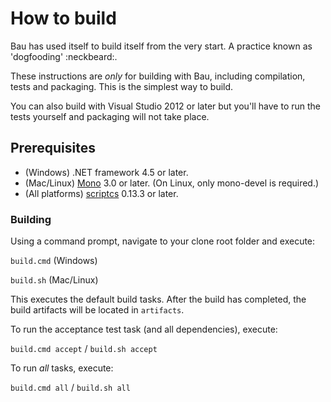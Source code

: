 # How to build

Bau has used itself to build itself from the very start. A practice known as 'dogfooding' :neckbeard:.

These instructions are *only* for building with Bau, including compilation, tests and packaging. This is the simplest way to build.

You can also build with Visual Studio 2012 or later but you'll have to run the tests yourself and packaging will not take place.

## Prerequisites

* (Windows) .NET framework 4.5 or later.
* (Mac/Linux) [Mono](http://www.mono-project.com/download/) 3.0 or later. (On Linux, only mono-devel is required.)
* (All platforms) [scriptcs](https://github.com/scriptcs/scriptcs/wiki/Installation) 0.13.3 or later.

### Building

Using a command prompt, navigate to your clone root folder and execute:

`build.cmd` (Windows)

`build.sh` (Mac/Linux) 

This executes the default build tasks. After the build has completed, the build artifacts will be located in `artifacts`.

To run the acceptance test task (and all dependencies), execute:

`build.cmd accept` / `build.sh accept`

To run *all* tasks, execute:

`build.cmd all` / `build.sh all`
